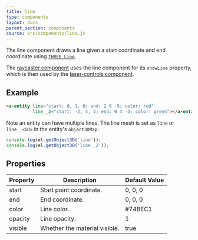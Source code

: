 ```yaml
---
title: line
type: components
layout: docs
parent_section: components
source: src/components/line.js
---
```


[threeline]: https://threejs.org/docs/#api/objects/Line

The line component draws a line given a start coordinate and end coordinate
using [`THREE.Line`][threeline].

[laser-controls]: ./laser-controls.md
[raycaster]: ./raycaster.md

The [raycaster component][raycaster] uses the line component for its `showLine`
property, which is then used by the [laser-controls component][laser-controls].

## Example

```html
<a-entity line="start: 0, 1, 0; end: 2 0 -5; color: red"
          line__2="start: -2, 4, 5; end: 0 4 -3; color: green"></a-entity>
```

Note an entity can have multiple lines. The line mesh is set as `line` or
`line__<ID>` in the entity's `object3DMap`:

```js
console.log(el.getObject3D('line'));
console.log(el.getObject3D('line__2'));
```

## Properties

| Property | Description                   | Default Value |
|----------|-------------------------------|---------------|
| start    | Start point coordinate.       | 0, 0, 0       |
| end      | End coordinate.               | 0, 0, 0       |
| color    | Line color.                   | #74BEC1       |
| opacity  | Line opacity.                 | 1             |
| visible  | Whether the material visible. | true          |
